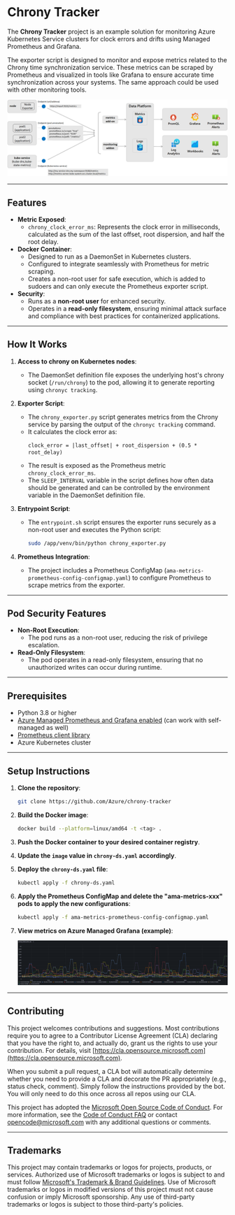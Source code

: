 # Chrony Tracker

The **Chrony Tracker** project is an example solution for monitoring Azure Kubernetes Service clusters for clock errors and drifts using Managed Prometheus and Grafana.

The exporter script is designed to monitor and expose metrics related to the Chrony time synchronization service. These metrics can be scraped by Prometheus and visualized in tools like Grafana to ensure accurate time synchronization across your systems. The same approach could be used with other monitoring tools.

<img src="images/monitoring-kubernetes-architecture.png" alt="Monitoring AKS architecture" width="600">

---

## Features

- **Metric Exposed**: 
  - `chrony_clock_error_ms`: Represents the clock error in milliseconds, calculated as the sum of the last offset, root dispersion, and half the root delay.
- **Docker Container**:
  - Designed to run as a DaemonSet in Kubernetes clusters.
  - Configured to integrate seamlessly with Prometheus for metric scraping.
  - Creates a non-root user for safe execution, which is added to sudoers and can only execute the Prometheus exporter script.
- **Security**:
  - Runs as a **non-root user** for enhanced security.
  - Operates in a **read-only filesystem**, ensuring minimal attack surface and compliance with best practices for containerized applications.

---

## How It Works

1. **Access to chrony on Kubernetes nodes**:
   - The DaemonSet definition file exposes the underlying host's chrony socket (`/run/chrony`) to the pod, allowing it to generate reporting using `chronyc tracking`.

2. **Exporter Script**:
   - The `chrony_exporter.py` script generates metrics from the Chrony service by parsing the output of the `chronyc tracking` command.
   - It calculates the clock error as:
     ```text
     clock_error = |last_offset| + root_dispersion + (0.5 * root_delay)
     ```
   - The result is exposed as the Prometheus metric `chrony_clock_error_ms`.
   - The `SLEEP_INTERVAL` variable in the script defines how often data should be generated and can be controlled by the environment variable in the DaemonSet definition file.

3. **Entrypoint Script**:
   - The `entrypoint.sh` script ensures the exporter runs securely as a non-root user and executes the Python script:
     ```bash
     sudo /app/venv/bin/python chrony_exporter.py
     ```

4. **Prometheus Integration**:
   - The project includes a Prometheus ConfigMap (`ama-metrics-prometheus-config-configmap.yaml`) to configure Prometheus to scrape metrics from the exporter.

---

## Pod Security Features

- **Non-Root Execution**:
  - The pod runs as a non-root user, reducing the risk of privilege escalation.
- **Read-Only Filesystem**:
  - The pod operates in a read-only filesystem, ensuring that no unauthorized writes can occur during runtime.

---

## Prerequisites

- Python 3.8 or higher
- [Azure Managed Prometheus and Grafana enabled](https://learn.microsoft.com/en-us/azure/azure-monitor/containers/kubernetes-monitoring-enable?tabs=cli) (can work with self-managed as well)
- [Prometheus client library](https://github.com/prometheus/client_python)
- Azure Kubernetes cluster 

---

## Setup Instructions

1. **Clone the repository**:
   ```bash
   git clone https://github.com/Azure/chrony-tracker
   ```

2. **Build the Docker image**:
   ```bash
   docker build --platform=linux/amd64 -t <tag> .
   ```

3. **Push the Docker container to your desired container registry**.

4. **Update the `image` value in `chrony-ds.yaml` accordingly**.

5. **Deploy the `chrony-ds.yaml` file**:
   ```bash
   kubectl apply -f chrony-ds.yaml
   ```

6. **Apply the Prometheus ConfigMap and delete the "ama-metrics-xxx" pods to apply the new configurations**:
   ```bash
   kubectl apply -f ama-metrics-prometheus-config-configmap.yaml
   ```

7. **View metrics on Azure Managed Grafana (example)**:

   <img src="images/example-metric.png" alt="Example Grafana metric" width="600">

---

## Contributing

This project welcomes contributions and suggestions. Most contributions require you to agree to a Contributor License Agreement (CLA) declaring that you have the right to, and actually do, grant us the rights to use your contribution. For details, visit [https://cla.opensource.microsoft.com](https://cla.opensource.microsoft.com).

When you submit a pull request, a CLA bot will automatically determine whether you need to provide a CLA and decorate the PR appropriately (e.g., status check, comment). Simply follow the instructions provided by the bot. You will only need to do this once across all repos using our CLA.

This project has adopted the [Microsoft Open Source Code of Conduct](https://opensource.microsoft.com/codeofconduct/). For more information, see the [Code of Conduct FAQ](https://opensource.microsoft.com/codeofconduct/faq/) or contact [opencode@microsoft.com](mailto:opencode@microsoft.com) with any additional questions or comments.

---

## Trademarks

This project may contain trademarks or logos for projects, products, or services. Authorized use of Microsoft trademarks or logos is subject to and must follow [Microsoft's Trademark & Brand Guidelines](https://www.microsoft.com/en-us/legal/intellectualproperty/trademarks/usage/general). Use of Microsoft trademarks or logos in modified versions of this project must not cause confusion or imply Microsoft sponsorship. Any use of third-party trademarks or logos is subject to those third-party's policies.
